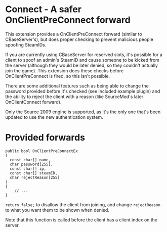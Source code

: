 # Connect - A safer OnClientPreConnect forward

This extension provides a OnClientPreConnect forward (similar to CBaseServer's), but does proper checking to prevent malicious people spoofing SteamIDs.

If you are currently using CBaseServer for reserved slots, it's possible for a client to spoof an admin's SteamID and cause someone to be kicked from the server (although they would be later denied, so they couldn't actually join the game).
This extension does these checks before OnClientPreConnect is fired, so this isn't possible.

There are some additional features such as being able to change the password provided before it's checked (see included example plugin) and the ability to reject the client with a reason (like SourceMod's later OnClientConnect forward).

Only the Source 2009 engine is supported, as it's the only one that's been updated to use the new authentication system.

# Provided forwards

```
public bool OnClientPreConnectEx
(
  const char[] name,
  char password[255],
  const char[] ip,
  const char[] steamID,
  char rejectReason[255]
)
{
    // ...
}
```

`return false;` to disallow the client from joining, and change `rejectReason` to what you want them to be shown when denied.

Note that this function is called before the client has a client index on the server.
